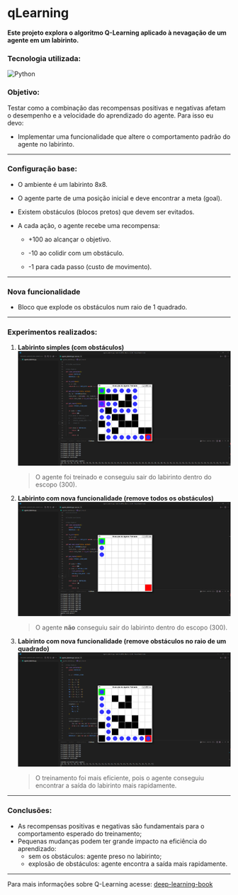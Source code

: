 # qLearning

**Este projeto explora o algoritmo Q-Learning aplicado à nevagação de um agente em um labirinto.**

### Tecnologia utilizada:
![Python](https://img.shields.io/badge/python-3670A0?style=for-the-badge&logo=python&logoColor=ffdd54)

### Objetivo:

Testar como a combinação das recompensas positivas e negativas afetam o desempenho e a velocidade do aprendizado do agente. Para isso eu devo:

- Implementar uma funcionalidade que altere o comportamento padrão do agente no labirinto.

---

### Configuração base:

- O ambiente é um labirinto 8x8.

- O agente parte de uma posição inicial e deve encontrar a meta (goal).

- Existem obstáculos (blocos pretos) que devem ser evitados.

- A cada ação, o agente recebe uma recompensa:

	- +100 ao alcançar o objetivo.

	- -10 ao colidir com um obstáculo.

	- -1 para cada passo (custo de movimento).

---

### Nova funcionalidade

- Bloco que explode os obstáculos num raio de 1 quadrado.

---

### Experimentos realizados:

1. **Labirinto simples (com obstáculos)**
	![labirinto-base](./assets/labirinto_base.png)
	> O agente foi treinado e conseguiu sair do labirinto dentro do escopo (300).

2. **Labirinto com nova funcionalidade (remove todos os obstáculos)**
	![agente-preso](./assets/agente_preso.png)
	> O agente **não** conseguiu sair do labirinto dentro do escopo (300).

3. **Labirinto com nova funcionalidade (remove obstáculos no raio de um quadrado)**
	![labirinto-nova-funcionalidade](./assets/labirinto_nova_funcionalidade.png)
	> O treinamento foi mais eficiente, pois o agente conseguiu encontrar a saída do labirinto mais rapidamente.

---

### Conclusões:

- As recompensas positivas e negativas são fundamentais para o comportamento esperado do treinamento;
- Pequenas mudanças podem ter grande impacto na eficiência do aprendizado:
	- sem os obstáculos: agente preso no labirinto;
	- explosão de obstáculos: agente encontra a saída mais rapidamente.

---

Para mais informações sobre Q-Learning acesse:
[deep-learning-book](https://www.deeplearningbook.com.br/algoritmo-de-agente-baseado-em-ia-com-reinforcement-learning-q-learning/#:~:text=O%20Q%2Dlearning%20%C3%A9%20um,atual%2C%20como%20executar%20a%C3%A7%C3%B5es%20aleat%C3%B3rias.)
